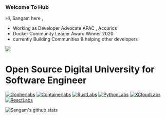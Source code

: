 ### Welcome To Hub

Hi, Sangam here ,
- Working as Developer Advocate APAC , Accurics 
- Docker Community Leader Award Winner 2020 
- currently Building Communities & helping other developers 


![](https://komarev.com/ghpvc/?username=sangam14)
# Open Source Digital University for Software Engineer 

[![Gopherlabs](https://github-readme-stats.vercel.app/api/pin/?username=sangam14&repo=GopherLabs)](https://github.com/sangam14/GopherLabs)
[![Containerlabs](https://github-readme-stats.vercel.app/api/pin/?username=sangam14&repo=ContainerLabs)](https://github.com/sangam14/ContainerLabs)
[![RustLabs](https://github-readme-stats.vercel.app/api/pin/?username=sangam14&repo=RustLabs)](https://github.com/sangam14/RustLabs)
[![PythonLabs](https://github-readme-stats.vercel.app/api/pin/?username=sangam14&repo=PythonLabs)](https://github.com/sangam14/PythonLabs)
[![XCloudLabs](https://github-readme-stats.vercel.app/api/pin/?username=sangam14&repo=XCloudLabs)](https://github.com/sangam14/XCloudLabs)
[![ReactLabs](https://github-readme-stats.vercel.app/api/pin/?username=sangam14&repo=ReactLabs)](https://github.com/sangam14/ReactLabs)

![Sangam's github stats](https://github-readme-stats.vercel.app/api?username=sangam14&hide=issues&show_icons=true)

<!--
**sangam14/sangam14** is a ✨ _special_ ✨ repository because its `README.md` (this file) appears on your GitHub profile.

Here are some ideas to get you started:

- 🔭 I’m currently working on ...
- 🌱 I’m currently learning ...
- 👯 I’m looking to collaborate on ...
- 🤔 I’m looking for help with ...
- 💬 Ask me about ...
- 📫 How to reach me: ...
- 😄 Pronouns: ...
- ⚡ Fun fact: ...
-->
